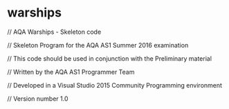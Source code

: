 # warships
// AQA Warships - Skeleton code

// Skeleton Program for the AQA AS1 Summer 2016 examination

// This code should be used in conjunction with the 
Preliminary material

// Written by the AQA AS1 Programmer Team

// Developed in a Visual Studio 2015 Community Programming environment

//  Version number 1.0


